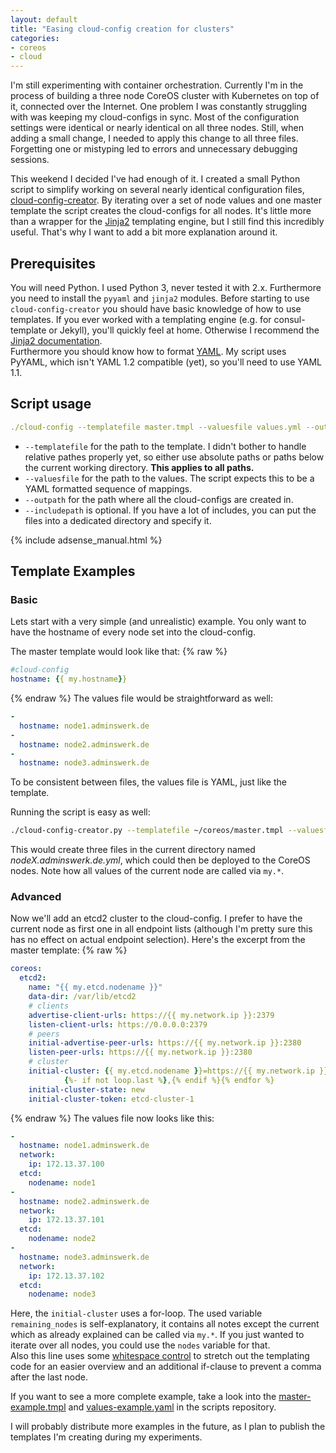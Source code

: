 ```yaml
---
layout: default
title: "Easing cloud-config creation for clusters"
categories:
- coreos
- cloud
---
```


I'm still experimenting with container orchestration. Currently I'm in the process of building a three node CoreOS cluster with Kubernetes on top of it, connected over the Internet. One problem I was constantly struggling with was keeping my cloud-configs in sync. Most of the configuration settings were identical or nearly identical on all three nodes. Still, when adding a small change, I needed to apply this change to all three files. Forgetting one or mistyping led to errors and unnecessary debugging sessions.

This weekend I decided I've had enough of it. I created a small Python script to simplify working on several nearly identical configuration files, [cloud-config-creator]. By iterating over a set of node values and one master template the script creates the cloud-configs for all nodes. It's little more than a wrapper for the [Jinja2] templating engine, but I still find this incredibly useful. That's why I want to add a bit more explanation around it.

## Prerequisites

You will need Python. I used Python 3, never tested it with 2.x. Furthermore you need to install the `pyyaml` and `jinja2` modules.
Before starting to use `cloud-config-creator` you should have basic knowledge of how to use templates. If you ever worked with a templating engine (e.g. for consul-template or Jekyll), you'll quickly feel at home. Otherwise I recommend the [Jinja2 documentation][jinja2].  
Furthermore you should know how to format [YAML]. My script uses PyYAML, which isn't YAML 1.2 compatible (yet), so you'll need to use YAML 1.1.


## Script usage

```yaml
./cloud-config --templatefile master.tmpl --valuesfile values.yml --outpath out/ --includepath includes/
```

* `--templatefile` for the path to the template. I didn't bother to handle relative pathes properly yet, so either use absolute paths or paths below the current working directory. **This applies to all paths.**
* `--valuesfile` for the path to the values. The script expects this to be a YAML formatted sequence of mappings.
* `--outpath` for the path where all the cloud-configs are created in.
* `--includepath` is optional. If you have a lot of includes, you can put the files into a dedicated directory and specify it.

<!--more-->

{% include adsense_manual.html %}

## Template Examples

### Basic
Lets start with a very simple (and unrealistic) example. You only want to have the hostname of every node set into the cloud-config.

The master template would look like that:
{% raw %}
```yaml
#cloud-config
hostname: {{ my.hostname}}
```
{% endraw %}
The values file would be straightforward as well:

```yaml
-
  hostname: node1.adminswerk.de
-
  hostname: node2.adminswerk.de
-
  hostname: node3.adminswerk.de
```
To be consistent between files, the values file is YAML, just like the template.

Running the script is easy as well:

```bash
./cloud-config-creator.py --templatefile ~/coreos/master.tmpl --valuesfile ~/coreos/values.yml
```

This would create three files in the current directory named *nodeX.adminswerk.de.yml*,  which could then be deployed to the CoreOS nodes. Note how all values of the current node are called via `my.*`.

### Advanced

Now we'll add an etcd2 cluster to the cloud-config. I prefer to have the current node as first one in all endpoint lists (although I'm pretty sure this has no effect on actual endpoint selection). Here's the excerpt from the master template:
{% raw %}
```yaml
coreos:
  etcd2:
    name: "{{ my.etcd.nodename }}"
    data-dir: /var/lib/etcd2
    # clients
    advertise-client-urls: https://{{ my.network.ip }}:2379
    listen-client-urls: https://0.0.0.0:2379
    # peers
    initial-advertise-peer-urls: https://{{ my.network.ip }}:2380
    listen-peer-urls: https://{{ my.network.ip }}:2380
    # cluster
    initial-cluster: {{ my.etcd.nodename }}=https://{{ my.network.ip }}:2380,{% for node in remaining_nodes %}{{ node.etcd.nodename }}=https://{{ node.network.ip }}:2380
            {%- if not loop.last %},{% endif %}{% endfor %}
    initial-cluster-state: new
    initial-cluster-token: etcd-cluster-1
```
{% endraw %}
The values file now looks like this:

```yaml
-
  hostname: node1.adminswerk.de
  network:
    ip: 172.13.37.100
  etcd:
    nodename: node1
-
  hostname: node2.adminswerk.de
  network:
    ip: 172.13.37.101
  etcd:
    nodename: node2
-
  hostname: node3.adminswerk.de
  network:
    ip: 172.13.37.102
  etcd:
    nodename: node3
```

Here, the `initial-cluster` uses a for-loop. The used variable `remaining_nodes` is self-explanatory, it contains all notes except the current which as already explained can be called via `my.*`. If you just wanted to iterate over all nodes, you could use the `nodes` variable for that.  
Also this line uses some [whitespace control][whitespace] to stretch out the templating code for an easier overview and an additional if-clause to prevent a comma after the last node.

If you want to see a more complete example, take a look into the [master-example.tmpl][master-example] and [values-example.yaml][values-example] in the scripts repository.

I will probably distribute more examples in the future, as I plan to publish the templates I'm creating during my experiments.


[cloud-config-creator]: https://github.com/m3adow/cloud-config-creator
[jinja2]: http://jinja.pocoo.org/docs/dev/templates/
[yaml]: http://yaml.org/spec/1.1/
[whitespace]: http://jinja.pocoo.org/docs/dev/templates/#whitespace-control
[master-example]: https://github.com/m3adow/cloud-config-creator/blob/master/master-example.tmpl
[values-example]: https://github.com/m3adow/cloud-config-creator/blob/master/values-example.yml

